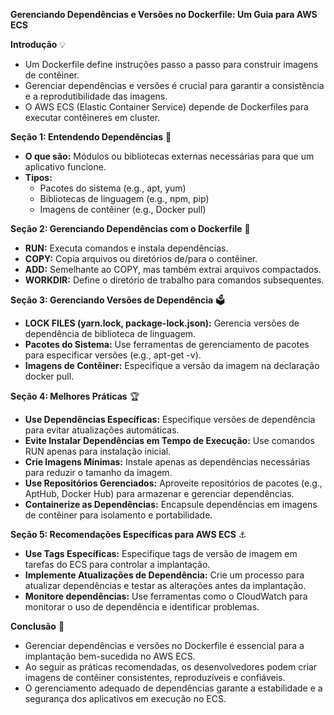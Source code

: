 **Gerenciando Dependências e Versões no Dockerfile: Um Guia para AWS ECS**

**Introdução** 💡

* Um Dockerfile define instruções passo a passo para construir imagens de contêiner.
* Gerenciar dependências e versões é crucial para garantir a consistência e a reprodutibilidade das imagens.
* O AWS ECS (Elastic Container Service) depende de Dockerfiles para executar contêineres em cluster.

**Seção 1: Entendendo Dependências** 🔗

* **O que são:** Módulos ou bibliotecas externas necessárias para que um aplicativo funcione.
* **Tipos:**
    * Pacotes do sistema (e.g., apt, yum)
    * Bibliotecas de linguagem (e.g., npm, pip)
    * Imagens de contêiner (e.g., Docker pull)

**Seção 2: Gerenciando Dependências com o Dockerfile** 🧰

* **RUN:** Executa comandos e instala dependências.
* **COPY:** Copia arquivos ou diretórios de/para o contêiner.
* **ADD:** Semelhante ao COPY, mas também extrai arquivos compactados.
* **WORKDIR:** Define o diretório de trabalho para comandos subsequentes.

**Seção 3: Gerenciando Versões de Dependência** 🗳️

* **LOCK FILES (yarn.lock, package-lock.json):** Gerencia versões de dependência de biblioteca de linguagem.
* **Pacotes do Sistema:** Use ferramentas de gerenciamento de pacotes para especificar versões (e.g., apt-get -v).
* **Imagens de Contêiner:** Especifique a versão da imagem na declaração docker pull.

**Seção 4: Melhores Práticas** 🏆

* **Use Dependências Específicas:** Especifique versões de dependência para evitar atualizações automáticas.
* **Evite Instalar Dependências em Tempo de Execução:** Use comandos RUN apenas para instalação inicial.
* **Crie Imagens Mínimas:** Instale apenas as dependências necessárias para reduzir o tamanho da imagem.
* **Use Repositórios Gerenciados:** Aproveite repositórios de pacotes (e.g., AptHub, Docker Hub) para armazenar e gerenciar dependências.
* **Containerize as Dependências:** Encapsule dependências em imagens de contêiner para isolamento e portabilidade.

**Seção 5: Recomendações Específicas para AWS ECS** ⚓

* **Use Tags Específicas:** Especifique tags de versão de imagem em tarefas do ECS para controlar a implantação.
* **Implemente Atualizações de Dependência:** Crie um processo para atualizar dependências e testar as alterações antes da implantação.
* **Monitore dependências:** Use ferramentas como o CloudWatch para monitorar o uso de dependência e identificar problemas.

**Conclusão** 🏁

* Gerenciar dependências e versões no Dockerfile é essencial para a implantação bem-sucedida no AWS ECS.
* Ao seguir as práticas recomendadas, os desenvolvedores podem criar imagens de contêiner consistentes, reproduzíveis e confiáveis.
* O gerenciamento adequado de dependências garante a estabilidade e a segurança dos aplicativos em execução no ECS.